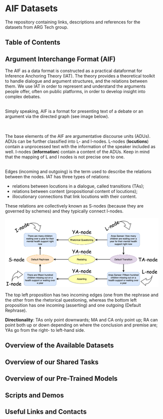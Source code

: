# AIF Datasets
The repository containing links, descriptions and references for the datasets from ARG Tech group.

## Table of Contents  

##  Argument Interchange Format (AIF)

The AIF as a data format is constructed as a practical dataformat for Inference Anchoring Theory (IAT). The theory provides a theoretical toolkit to handle dialogue and argument structures, and the relations between them. We use IAT in order to represent and understand the arguments people offer, often on public platforms, in order to develop insight into complex debates.

<br> Simply speaking, AIF is a format for presenting text of a debate or an argument via the directed graph (see image below).

<br>
<br>
The base elements of the AIF are  argumentative discourse units (ADUs). ADUs can be further classified into L- and I-nodes. L-nodes (<b>locutions</b>) contain a unprocessed text with the information of the speaker included as well. I-nodes (<b>information</b>) contain a content of the ADUs. Keep in mind that the mapping of L and I nodes is not precise one to one.
<br>
<br>

Edges (incoming and outgoing) is the term used to describe the relations between the nodes.
IAT has three types of relations:

*  relations between locutions in a dialogue, called transitions (TAs);
*  relations between content (propositional content of locutions);
*  illocutionary connections that link locutions with their content.

These relations are collectively known as S-nodes (because they are governed by schemes) and they typically connect I-nodes.

![Alt text](aif-docs.png)

The top left proposition has two incoming edges (one from the rephrase and the other from the rhetorical questioning, whereas the bottom left proposition has one incoming (asserting) and one outgoing (Default Rephrase).
<br>

<b>Directionality</b>: TAs only point downwards; MA and CA only point up; RA can point both up or down depending on where the conclusion and premise are; YAs go from the right- to left-hand side.



## Overview of the Available Datasets

## Overview of our Shared Tasks

## Overview of our Pre-Trained Models

## Scripts and Demos

## Useful Links and Contacts
